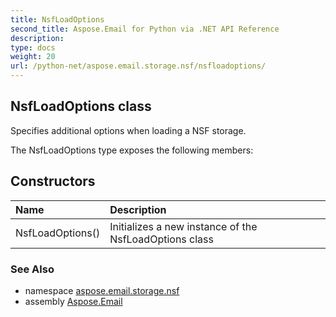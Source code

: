 ```yaml
---
title: NsfLoadOptions
second_title: Aspose.Email for Python via .NET API Reference
description: 
type: docs
weight: 20
url: /python-net/aspose.email.storage.nsf/nsfloadoptions/
---
```


## NsfLoadOptions class

Specifies additional options when loading a NSF storage.

The NsfLoadOptions type exposes the following members:
## Constructors
| Name | Description |
| :- | :- |
|NsfLoadOptions()|Initializes a new instance of the NsfLoadOptions class|

### See Also

* namespace [aspose.email.storage.nsf](/python-net/aspose.email.storage.nsf/)
* assembly [Aspose.Email](/python-net/)

